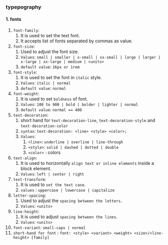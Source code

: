 ### typepography

#### 1. fonts
1. `font-family`:
    1. It is used to set the text font.
    2. It accepts list of fonts separated by commas as value.
2. `font-size`: 
    1. Used to adjust the font size.
    2. `Values`: `small | smaller | x-small | xx-small | large | larger | x-large | xx-large | medium | <units>`
    3. `default value`: `16px or 1rem`
3. `font-style`:
    1. It is used to set the font in `italic` style.
    2. `Values`: `italic | normal`
    3. `default value`: `normal`
4. `font-weight`:
    1. It is used to set `boldness` of font.
    2. `Values`: `100 to 900 | bold | bolder | lighter | normal`
    3. `default value`: `normal == 400`
5. `text-decoration`:
    1. short hand for `text-decoration-line`, `text-decoration-style` and `text-decoration-color`
    2. `syntax`: `text-decoration: <line> <style> <color>;`
    3. `Values`: 
        1. `<line>`: `underline | overline | line-through`
        2. `<style>`: `solid | dashed | dotted | double`
        3. `<color>` : colors
6. `text-align`:
    1. It is used to horizontally `align text or inline elements` inside a block element.
    2. `Values`: `left | center | right`
7. `text-transform`:
    1. It is used to `set the text case`.
    2. `values` : `uppercase | lowercase | capitalize`
8. `letter-spacing`: 
    1. Used to adjust the `spacing between the letters`.
    2. `Values`: `<units>`
9. `line-height`:
    1. It is used to adjust `spacing between the lines`.
    2. `Values`: `<units>`
10. `font-variant`: `small-caps | normal`
11. `short-hand for font` : 
`font: <style> <variant> <weight> <size>/<line-height> [family]`
